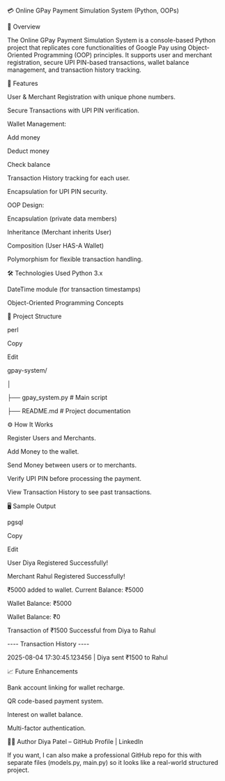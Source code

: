 💳 Online GPay Payment Simulation System (Python, OOPs)

📌 Overview

The Online GPay Payment Simulation System is a console-based Python project that replicates core functionalities of Google Pay using Object-Oriented Programming (OOP) principles.
It supports user and merchant registration, secure UPI PIN-based transactions, wallet balance management, and transaction history tracking.

🚀 Features

User & Merchant Registration with unique phone numbers.

Secure Transactions with UPI PIN verification.

Wallet Management:

Add money

Deduct money

Check balance

Transaction History tracking for each user.

Encapsulation for UPI PIN security.

OOP Design:

Encapsulation (private data members)

Inheritance (Merchant inherits User)

Composition (User HAS-A Wallet)

Polymorphism for flexible transaction handling.

🛠 Technologies Used
Python 3.x

DateTime module (for transaction timestamps)

Object-Oriented Programming Concepts

📂 Project Structure

perl

Copy

Edit

gpay-system/

│

├── gpay_system.py        # Main script

├── README.md             # Project documentation

⚙️ How It Works

Register Users and Merchants.

Add Money to the wallet.

Send Money between users or to merchants.

Verify UPI PIN before processing the payment.

View Transaction History to see past transactions.

🖥 Sample Output

pgsql

Copy

Edit

User Diya Registered Successfully!

Merchant Rahul Registered Successfully!

₹5000 added to wallet. Current Balance: ₹5000

Wallet Balance: ₹5000

Wallet Balance: ₹0

Transaction of ₹1500 Successful from Diya to Rahul

---- Transaction History ----

2025-08-04 17:30:45.123456 | Diya sent ₹1500 to Rahul


📈 Future Enhancements

Bank account linking for wallet recharge.

QR code-based payment system.

Interest on wallet balance.

Multi-factor authentication.

👩‍💻 Author
Diya Patel – GitHub Profile | LinkedIn

If you want, I can also make a professional GitHub repo for this with separate files (models.py, main.py) so it looks like a real-world structured project.
